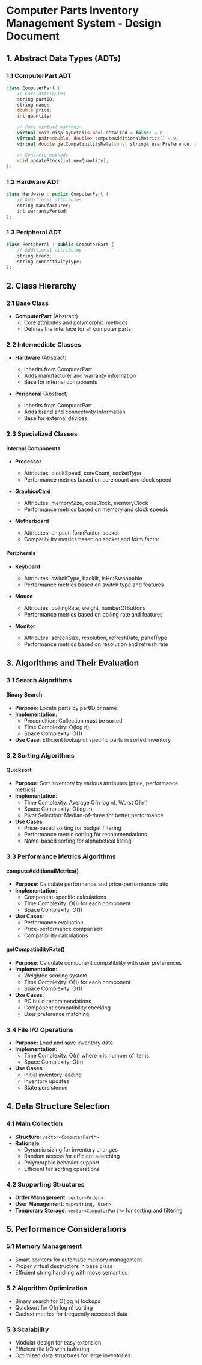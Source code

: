 # Computer Parts Inventory Management System - Design Document

## 1. Abstract Data Types (ADTs)

### 1.1 ComputerPart ADT
```cpp
class ComputerPart {
    // Core attributes
    string partID;
    string name;
    double price;
    int quantity;
    
    // Pure virtual methods
    virtual void displayDetails(bool detailed = false) = 0;
    virtual pair<double, double> computeAdditionalMetrics() = 0;
    virtual double getCompatibilityRate(const string& userPreference, const string& budgetCategory) = 0;
    
    // Concrete methods
    void updateStock(int newQuantity);
};
```

### 1.2 Hardware ADT
```cpp
class Hardware : public ComputerPart {
    // Additional attributes
    string manufacturer;
    int warrantyPeriod;
};
```

### 1.3 Peripheral ADT
```cpp
class Peripheral : public ComputerPart {
    // Additional attributes
    string brand;
    string connectivityType;
};
```

## 2. Class Hierarchy

### 2.1 Base Class
- **ComputerPart** (Abstract)
  - Core attributes and polymorphic methods
  - Defines the interface for all computer parts

### 2.2 Intermediate Classes
- **Hardware** (Abstract)
  - Inherits from ComputerPart
  - Adds manufacturer and warranty information
  - Base for internal components

- **Peripheral** (Abstract)
  - Inherits from ComputerPart
  - Adds brand and connectivity information
  - Base for external devices

### 2.3 Specialized Classes

#### Internal Components
- **Processor**
  - Attributes: clockSpeed, coreCount, socketType
  - Performance metrics based on core count and clock speed

- **GraphicsCard**
  - Attributes: memorySize, coreClock, memoryClock
  - Performance metrics based on memory and clock speeds

- **Motherboard**
  - Attributes: chipset, formFactor, socket
  - Compatibility metrics based on socket and form factor

#### Peripherals
- **Keyboard**
  - Attributes: switchType, backlit, isHotSwappable
  - Performance metrics based on switch type and features

- **Mouse**
  - Attributes: pollingRate, weight, numberOfButtons
  - Performance metrics based on polling rate and features

- **Monitor**
  - Attributes: screenSize, resolution, refreshRate, panelType
  - Performance metrics based on resolution and refresh rate

## 3. Algorithms and Their Evaluation

### 3.1 Search Algorithms

#### Binary Search
- **Purpose**: Locate parts by partID or name
- **Implementation**: 
  - Precondition: Collection must be sorted
  - Time Complexity: O(log n)
  - Space Complexity: O(1)
- **Use Case**: Efficient lookup of specific parts in sorted inventory

### 3.2 Sorting Algorithms

#### Quicksort
- **Purpose**: Sort inventory by various attributes (price, performance metrics)
- **Implementation**:
  - Time Complexity: Average O(n log n), Worst O(n²)
  - Space Complexity: O(log n)
  - Pivot Selection: Median-of-three for better performance
- **Use Cases**:
  - Price-based sorting for budget filtering
  - Performance metric sorting for recommendations
  - Name-based sorting for alphabetical listing

### 3.3 Performance Metrics Algorithms

#### computeAdditionalMetrics()
- **Purpose**: Calculate performance and price-performance ratio
- **Implementation**:
  - Component-specific calculations
  - Time Complexity: O(1) for each component
  - Space Complexity: O(1)
- **Use Cases**:
  - Performance evaluation
  - Price-performance comparison
  - Compatibility calculations

#### getCompatibilityRate()
- **Purpose**: Calculate component compatibility with user preferences
- **Implementation**:
  - Weighted scoring system
  - Time Complexity: O(1) for each component
  - Space Complexity: O(1)
- **Use Cases**:
  - PC build recommendations
  - Component compatibility checking
  - User preference matching

### 3.4 File I/O Operations
- **Purpose**: Load and save inventory data
- **Implementation**:
  - Time Complexity: O(n) where n is number of items
  - Space Complexity: O(n)
- **Use Cases**:
  - Initial inventory loading
  - Inventory updates
  - State persistence

## 4. Data Structure Selection

### 4.1 Main Collection
- **Structure**: `vector<ComputerPart*>`
- **Rationale**:
  - Dynamic sizing for inventory changes
  - Random access for efficient searching
  - Polymorphic behavior support
  - Efficient for sorting operations

### 4.2 Supporting Structures
- **Order Management**: `vector<Order>`
- **User Management**: `map<string, User>`
- **Temporary Storage**: `vector<ComputerPart*>` for sorting and filtering

## 5. Performance Considerations

### 5.1 Memory Management
- Smart pointers for automatic memory management
- Proper virtual destructors in base class
- Efficient string handling with move semantics

### 5.2 Algorithm Optimization
- Binary search for O(log n) lookups
- Quicksort for O(n log n) sorting
- Cached metrics for frequently accessed data

### 5.3 Scalability
- Modular design for easy extension
- Efficient file I/O with buffering
- Optimized data structures for large inventories 
